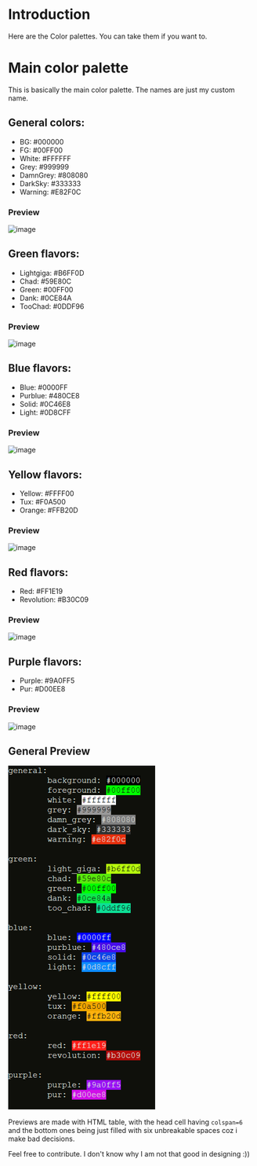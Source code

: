 # Introduction

Here are the Color palettes. You can take them if you want to.

# Main color palette

This is basically the main color palette. The names are just my custom name.

## General colors:
+ BG: #000000
+ FG: #00FF00
+ White: #FFFFFF
+ Grey: #999999
+ DamnGrey: #808080
+ DarkSky: #333333
+ Warning: #E82F0C

### Preview
![image](https://github.com/lasermtv07/vircolors/assets/118477750/e4d7e101-50fd-49f2-87bc-3917c0c47d23)


## Green flavors:
+ Lightgiga: #B6FF0D
+ Chad: #59E80C
+ Green: #00FF00
+ Dank: #0CE84A
+ TooChad: #0DDF96

### Preview
![image](https://github.com/lasermtv07/vircolors/assets/118477750/d4ef15f8-5ad2-4071-bebe-768dc0caa6ba)

## Blue flavors:
+ Blue: #0000FF
+ Purblue: #480CE8 
+ Solid: #0C46E8
+ Light: #0D8CFF

### Preview
![image](https://github.com/lasermtv07/vircolors/assets/118477750/47e882d1-4f3a-421f-ae04-73e1b28936f9)

## Yellow flavors:
+ Yellow: #FFFF00
+ Tux: #F0A500
+ Orange: #FFB20D

### Preview
![image](https://github.com/lasermtv07/vircolors/assets/118477750/4713be61-5db5-4546-af0b-6b7193142fa3)

## Red flavors:
+ Red: #FF1E19
+ Revolution: #B30C09

### Preview
![image](https://github.com/lasermtv07/vircolors/assets/118477750/3b0c1e9a-982a-4db8-8d10-c11dd2086eb6)

## Purple flavors:

+ Purple: #9A0FF5
+ Pur: #D00EE8

### Preview
![image](https://github.com/lasermtv07/vircolors/assets/118477750/4deac490-8be2-426a-906a-8d48a2c9801b)

## General Preview
![image](preview.png)

Previews are made with HTML table, with the head cell having `colspan=6` and the bottom ones being just filled with six unbreakable spaces coz i make bad decisions.<br>

Feel free to contribute. I don't know why I am not that good in designing :))

